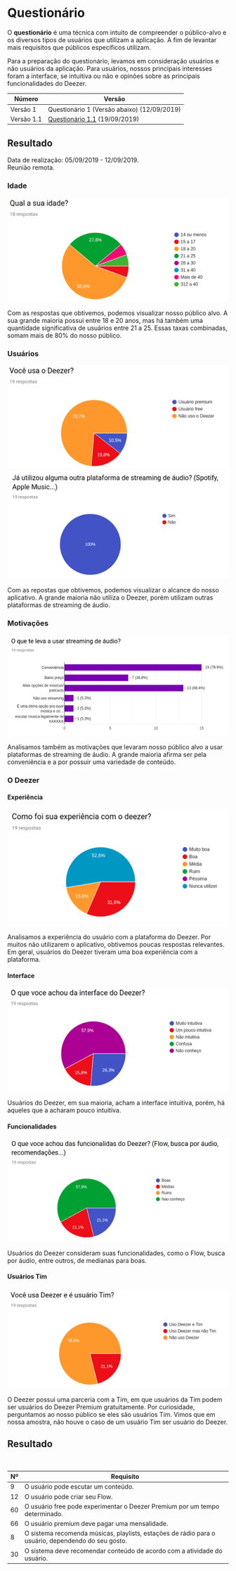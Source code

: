 # Questionário
<div class="line"></div>

O **questionário** é uma técnica com intuito de compreender o público-alvo e os diversos tipos de usuários que utilizam a aplicação. A fim de levantar mais requisitos que públicos específicos utilizam. 

Para a preparação do questionário, levamos em consideração usuários e não usuários da aplicação. Para usuários, nossos principais interesses foram a interface, se intuitiva ou não e opinões sobre as principais funcionalidades do Deezer.

|Número|Versão|
|--|---------|
|Versão 1 |Questionário 1 (Versão abaixo) (12/09/2019)|
|Versão 1.1 |  [Questionário 1.1](questionario1.md) (19/09/2019)|

## Resultado


Data de realização: 05/09/2019 - 12/09/2019.
<br>
Reunião remota.


### Idade

<img src="../../assets/images/idade.png">

Com as respostas que obtivemos, podemos visualizar nosso público alvo. A sua grande maioria possui entre 18 e 20 anos, mas há também uma quantidade significativa de usuários entre 21 a 25. Essas taxas combinadas, somam mais de 80% do nosso público.

### Usuários

<img src="../../assets/images/usuarios.png">
<br>

<img src="../../assets/images/spotify.png">

Com as repostas que obtivemos, podemos visualizar o alcance do nosso aplicativo. A grande maioria não utiliza o Deezer, porém utilizam outras plataformas de streaming de áudio.

### Motivações

<img src="../../assets/images/motivacao.png">

Analisamos também as motivações que levaram nosso público alvo a usar plataformas de streaming de áudio. A grande maioria afirma ser pela conveniência e a por possuir uma variedade de conteúdo.

### O Deezer

#### Experiência
<img src="../../assets/images/expDeezer.png">

Analisamos a experiência do usuário com a plataforma do Deezer. Por muitos não utilizarem o aplicativo, obtivemos poucas respostas relevantes. Em geral, usuários do Deezer tiveram uma boa experiência com a plataforma.

#### Interface
<img src="../../assets/images/intDeezer.png">

Usuários do Deezer, em sua maioria, acham a interface intuitiva, porém, há aqueles que a acharam pouco intuitiva.

#### Funcionalidades

<img src="../../assets/images/funDeezer.png">

Usuários do Deezer consideram suas funcionalidades, como o Flow, busca por áudio, entre outros, de medianas para boas.

#### Usuários Tim

<img src="../../assets/images/tim.png">

O Deezer possui uma parceria com a Tim, em que usuários da Tim podem ser usuários do Deezer Premium gratuitamente. Por curiosidade, perguntamos ao nosso público se eles são usuários Tim. Vimos que em nossa amostra, não houve o caso de um usuário Tim ser usuário do Deezer.

## Resultado

<br>

|Nº|Requisito|
|--|---------|
|9|O usuário pode escutar um conteúdo.|
|12|O usuário pode criar seu Flow.|
|60|O usuário free pode experimentar o Deezer Premium por um tempo determinado.|
|66|O usuário premium deve pagar uma mensalidade.|
|8|O sistema recomenda músicas, playlists, estações de rádio para o usuário, dependendo do seu gosto.|
|30|O sistema deve recomendar conteúdo de acordo com a atividade do usuário.|


